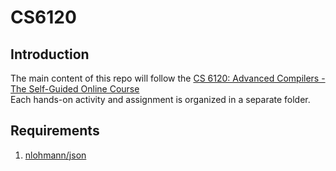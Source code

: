 # CS6120
## Introduction
The main content of this repo will follow the [CS 6120: Advanced Compilers - The Self-Guided Online Course](https://www.cs.cornell.edu/courses/cs6120/2023fa/self-guided/)  
Each hands-on activity and assignment is organized in a separate folder.

## Requirements
1. [nlohmann/json](https://github.com/nlohmann/json)
